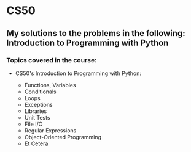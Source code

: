# CS50

## **My solutions to the problems in the following: Introduction to Programming with Python**

### **Topics covered in the course:**

 - CS50's Introduction to Programming with Python:

	- Functions, Variables
	- Conditionals
	- Loops
	- Exceptions
	- Libraries
	- Unit Tests
	- File I/O
	- Regular Expressions
	- Object-Oriented Programming
	- Et Cetera
	
	